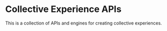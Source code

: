 # Collective Experience APIs

This is a collection of APIs and engines for creating collective experiences.
